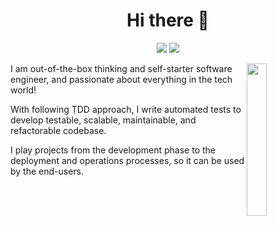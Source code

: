 
<h1 align="center">Hi there 👋</h1>
<p align="center">
    <a href="https://twitter.com/mmghunaim"><img src="https://img.shields.io/badge/twitter-%231FA1F1?style=flat&logo=twitter&logoColor=white"/></a>
    <a href="https://www.linkedin.com/in/mmghunaim/"><img src="https://img.shields.io/badge/linkedin-%230177B5?style=flat&logo=linkedin&logoColor=white"/></a>
  </p>
  
  <img src="https://github.com/mohamedabusrea/mohamedabusrea/blob/master/profile-img.png" align="right" width="25%"/>


I am out-of-the-box thinking and self-starter software engineer, and passionate about everything in the tech world!

With following TDD approach, I write automated tests to develop testable, scalable, maintainable, and refactorable codebase.

I play projects from the development phase to the deployment and operations processes, so it can be used by the end-users.
